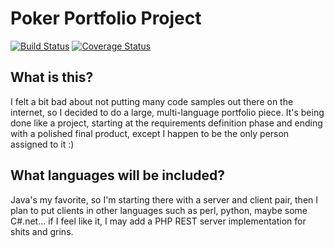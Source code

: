 Poker Portfolio Project
=====================

[![Build Status](https://travis-ci.org/yamikuronue/Poker.svg?branch=master)](https://travis-ci.org/yamikuronue/Poker)
[![Coverage Status](https://coveralls.io/repos/yamikuronue/Poker/badge.png?branch=master)](https://coveralls.io/r/yamikuronue/Poker?branch=master)



What is this?
-------------
I felt a bit bad about not putting many code samples out there on the internet, so I decided to do a large, multi-language portfolio piece. It's being done like a project, starting at the requirements definition phase and ending with a polished final product, except I happen to be the only person assigned to it :) 

What languages will be included?
------------
Java's my favorite, so I'm starting there with a server and client pair, then I plan to put clients in other languages such as perl, python, maybe some C#.net... if I feel like it, I may add a PHP REST server implementation for shits and grins. 

